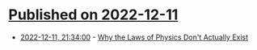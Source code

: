 # [Published on 2022-12-11](index.md)

* [2022-12-11, 21:34:00](https://science.slashdot.org/story/22/12/11/2119212/why-the-laws-of-physics-dont-actually-exist?utm_source=rss1.0mainlinkanon&utm_medium=feed) - [Why the Laws of Physics Don't Actually Exist](https://science.slashdot.org/story/22/12/11/2119212/why-the-laws-of-physics-dont-actually-exist?utm_source=rss1.0mainlinkanon&utm_medium=feed)
